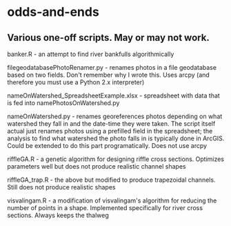 # odds-and-ends

## Various one-off scripts. May or may not work.

banker.R - an attempt to find river bankfulls algorithmically

filegeodatabasePhotoRenamer.py - renames photos in a file geodatabase based on two fields. Don't remember why I wrote this. Uses arcpy (and therefore you must use a Python 2.x interpreter)

nameOnWatershed_SpreadsheetExample.xlsx - spreadsheet with data that is fed into namePhotosOnWatershed.py

nameOnWatershed.py - renames georeferences photos depending on what watershed they fall in and the date-time they were taken. The script itself actual just renames photos using a prefilled field in the spreadsheet; the analysis to find what watershed the photo falls in is typically done in ArcGIS. Could be extended to do this part programatically. Does not use arcpy

riffleGA.R - a genetic algorithm for designing riffle cross sections. Optimizes parameters well but does not produce realistic channel shapes

riffleGA_trap.R - the above but modified to produce trapezoidal channels. Still does not produce realistic shapes

visvalingam.R - a modification of visvalingam's algorithm for reducing the number of points in a shape. Implemented specifically for river cross sections. Always keeps the thalweg
